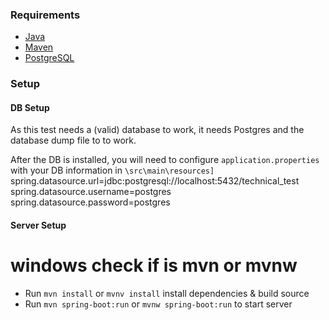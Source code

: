 ### Requirements
* [Java](https://www.java.com/download/)
* [Maven](https://maven.apache.org/)
* [PostgreSQL](https://www.postgresql.org/)

### Setup
#### DB Setup
As this test needs a (valid) database to work, it needs Postgres and the database dump file to
to work.

After the DB is installed, you will need to configure `application.properties` with your
DB information in `\src\main\resources]`
spring.datasource.url=jdbc:postgresql://localhost:5432/technical_test
spring.datasource.username=postgres
spring.datasource.password=postgres


#### Server Setup
# windows check if is mvn or mvnw
* Run `mvn install` or `mvnv install`  install dependencies & build source
* Run `mvn spring-boot:run` or `mvnw spring-boot:run` to start server
